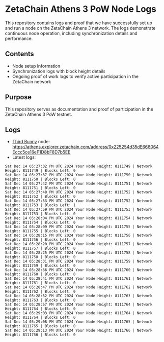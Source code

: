 # ZetaChain Athens 3 PoW Node Logs
This repository contains logs and proof that we have successfully set up and run a node on the ZetaChain Athens 3 network. The logs demonstrate continuous node operation, including synchronization details and performance.

## Contents
- Node setup information
- Synchronization logs with block height details
- Ongoing proof of work logs to verify active participation in the ZetaChain network

## Purpose
This repository serves as documentation and proof of participation in the ZetaChain Athens 3 PoW testnet.

## Logs

- [Third Bunny](https://thirdbunny.xyz/) node: https://athens.explorer.zetachain.com/address/0x225254d35dE666064Eccc5ce16eF1D8bF8D7b5EE
- Latest logs:
```
Sat Dec 14 05:27:32 PM UTC 2024 Your Node Height: 8111749 | Network Height: 8111749 | Blocks Left: 0
Sat Dec 14 05:27:37 PM UTC 2024 Your Node Height: 8111750 | Network Height: 8111750 | Blocks Left: 0
Sat Dec 14 05:27:42 PM UTC 2024 Your Node Height: 8111751 | Network Height: 8111751 | Blocks Left: 0
Sat Dec 14 05:27:48 PM UTC 2024 Your Node Height: 8111752 | Network Height: 8111752 | Blocks Left: 0
Sat Dec 14 05:27:53 PM UTC 2024 Your Node Height: 8111752 | Network Height: 8111753 | Blocks Left: 1
Sat Dec 14 05:27:59 PM UTC 2024 Your Node Height: 8111753 | Network Height: 8111753 | Blocks Left: 0
Sat Dec 14 05:28:04 PM UTC 2024 Your Node Height: 8111754 | Network Height: 8111754 | Blocks Left: 0
Sat Dec 14 05:28:09 PM UTC 2024 Your Node Height: 8111755 | Network Height: 8111755 | Blocks Left: 0
Sat Dec 14 05:28:15 PM UTC 2024 Your Node Height: 8111756 | Network Height: 8111756 | Blocks Left: 0
Sat Dec 14 05:28:20 PM UTC 2024 Your Node Height: 8111757 | Network Height: 8111757 | Blocks Left: 0
Sat Dec 14 05:28:25 PM UTC 2024 Your Node Height: 8111758 | Network Height: 8111758 | Blocks Left: 0
Sat Dec 14 05:28:31 PM UTC 2024 Your Node Height: 8111759 | Network Height: 8111759 | Blocks Left: 0
Sat Dec 14 05:28:36 PM UTC 2024 Your Node Height: 8111760 | Network Height: 8111760 | Blocks Left: 0
Sat Dec 14 05:28:41 PM UTC 2024 Your Node Height: 8111761 | Network Height: 8111761 | Blocks Left: 0
Sat Dec 14 05:28:47 PM UTC 2024 Your Node Height: 8111762 | Network Height: 8111762 | Blocks Left: 0
Sat Dec 14 05:28:52 PM UTC 2024 Your Node Height: 8111763 | Network Height: 8111763 | Blocks Left: 0
Sat Dec 14 05:28:57 PM UTC 2024 Your Node Height: 8111764 | Network Height: 8111764 | Blocks Left: 0
Sat Dec 14 05:29:03 PM UTC 2024 Your Node Height: 8111764 | Network Height: 8111764 | Blocks Left: 0
Sat Dec 14 05:29:08 PM UTC 2024 Your Node Height: 8111765 | Network Height: 8111765 | Blocks Left: 0
Sat Dec 14 05:29:13 PM UTC 2024 Your Node Height: 8111766 | Network Height: 8111766 | Blocks Left: 0
```

